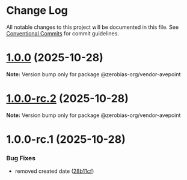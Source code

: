 # Change Log

All notable changes to this project will be documented in this file.
See [Conventional Commits](https://conventionalcommits.org) for commit guidelines.

# [1.0.0](https://github.com/zerobias-org/vendor/compare/@zerobias-org/vendor-avepoint@1.0.0-rc.2...@zerobias-org/vendor-avepoint@1.0.0) (2025-10-28)

**Note:** Version bump only for package @zerobias-org/vendor-avepoint





# [1.0.0-rc.2](https://github.com/zerobias-org/vendor/compare/@zerobias-org/vendor-avepoint@1.0.0-rc.1...@zerobias-org/vendor-avepoint@1.0.0-rc.2) (2025-10-28)

**Note:** Version bump only for package @zerobias-org/vendor-avepoint





# 1.0.0-rc.1 (2025-10-28)


### Bug Fixes

* removed created date ([28b11cf](https://github.com/zerobias-org/vendor/commit/28b11cf2563e9cdadd4b1dc83edd60d2fcd01df0))
